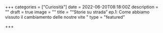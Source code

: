 +++
categories = ["Curiosità"]
date = 2022-06-20T08:18:00Z
description = ""
draft = true
image = ""
title = "“Storie su strada” ep.1: Come abbiamo vissuto il cambiamento delle nostre vite "
type = "featured"

+++
